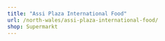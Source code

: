```yaml
---
title: "Assi Plaza International Food"
url: /north-wales/assi-plaza-international-food/
shop: Supermarkt
---
```

